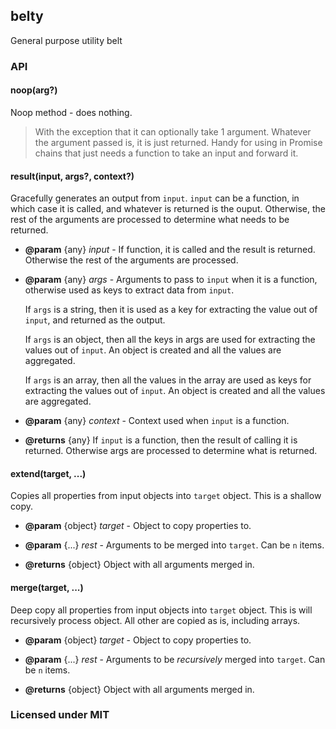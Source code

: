 ## belty
General purpose utility belt

### API


#### noop(arg?)

Noop method - does nothing.

> With the exception that it can optionally take 1 argument. Whatever the argument passed is, it is just returned. Handy for using in Promise chains that just needs a function to take an input and forward it.


#### result(input, args?, context?)

Gracefully generates an output from `input`. `input` can be a function, in which case it is called, and whatever is returned is the ouput. Otherwise, the rest of the arguments are processed to determine what needs to be returned.

- **@param** {any} *input* - If function, it is called and the result is returned. Otherwise the rest of the arguments are processed.

- **@param** {any} *args* - Arguments to pass to `input` when it is a function, otherwise used as keys to extract data from `input`.

  If `args` is a string, then it is used as a key for extracting the value out of `input`, and returned as the output.

  If `args` is an object, then all the keys in args are used for extracting the values out of `input`. An object is created and all the values are aggregated.

  If `args` is an array, then all the values in the array are used as keys for extracting the values out of `input`. An object is created and all the values are aggregated.

- **@param** {any} *context* - Context used when `input` is a function.

- **@returns** {any} If `input` is a function, then the result of calling it is returned. Otherwise args are processed to determine what is returned.


#### extend(target, ...)

Copies all properties from input objects into `target` object. This is a shallow copy.

- **@param** {object} *target* - Object to copy properties to.

- **@param** {...} *rest* - Arguments to be merged into `target`. Can be `n` items.

- **@returns** {object} Object with all arguments merged in.


#### merge(target, ...)

Deep copy all properties from input objects into `target` object. This is will recursively process object. All other are copied as is, including arrays.

- **@param** {object} *target* - Object to copy properties to.

- **@param** {...} *rest* - Arguments to be *recursively* merged into `target`. Can be `n` items.

- **@returns** {object} Object with all arguments merged in.


### Licensed under MIT
